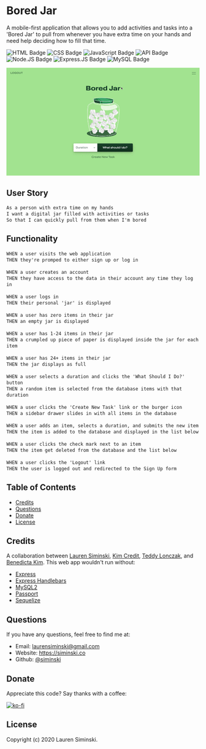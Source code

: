 # Bored Jar
A mobile-first application that allows you to add activities and tasks into a 'Bored Jar' to pull from whenever you have extra time on your hands and need help deciding how to fill that time.

![HTML Badge](https://img.shields.io/badge/-HTML-323795) ![CSS Badge](https://img.shields.io/badge/-CSS-01A990) ![JavaScript Badge](https://img.shields.io/badge/-JavaScript-539436) ![API Badge](https://img.shields.io/badge/-API-F58021) ![Node.JS Badge](https://img.shields.io/badge/-Node.JS-CF1848) ![Express.JS Badge](https://img.shields.io/badge/-Express.JS-750460) ![MySQL Badge](https://img.shields.io/badge/-MySQL-61489C)  

![Application Screenshot](public/img/jar.gif)


## User Story
```
As a person with extra time on my hands
I want a digital jar filled with activities or tasks
So that I can quickly pull from them when I'm bored
```


## Functionality
```
WHEN a user visits the web application
THEN they're promped to either sign up or log in

WHEN a user creates an account
THEN they have access to the data in their account any time they log in

WHEN a user logs in
THEN their personal 'jar' is displayed

WHEN a user has zero items in their jar
THEN an empty jar is displayed

WHEN a user has 1-24 items in their jar
THEN a crumpled up piece of paper is displayed inside the jar for each item

WHEN a user has 24+ items in their jar
THEN the jar displays as full

WHEN a user selects a duration and clicks the 'What Should I Do?' button
THEN a random item is selected from the database items with that duration

WHEN a user clicks the 'Create New Task' link or the burger icon
THEN a sidebar drawer slides in with all items in the database

WHEN a user adds an item, selects a duration, and submits the new item
THEN the item is added to the database and displayed in the list below

WHEN a user clicks the check mark next to an item
THEN the item get deleted from the database and the list below

WHEN a user clicks the 'Logout' link
THEN the user is logged out and redirected to the Sign Up form
```


## Table of Contents
* [Credits](#credits)
* [Questions](#questions)
* [Donate](#donate)
* [License](#license)


## Credits
A collaboration between [Lauren Siminski](https://github.com/siminski), [Kim Credit](https://github.com/kimcredit), [Teddy Lonczak](https://github.com/tedlon2314), and [Benedicta Kim](https://github.com/benedictakim). This web app wouldn't run without:
* [Express](https://www.npmjs.com/package/express)
* [Express Handlebars](https://www.npmjs.com/package/express-handlebars)
* [MySQL2](https://www.npmjs.com/package/mysql2)
* [Passport](https://www.npmjs.com/package/passport)
* [Sequelize](https://www.npmjs.com/package/sequelize)


## Questions
If you have any questions, feel free to find me at:
* Email: laurensiminski@gmail.com
* Website: https://siminski.co
* Github: [@siminski](https://github.com/siminski)


## Donate
Appreciate this code? Say thanks with a coffee:

[![ko-fi](https://www.ko-fi.com/img/githubbutton_sm.svg)](https://ko-fi.com/W7W21YVJJ)


## License
Copyright (c) 2020 Lauren Siminski.